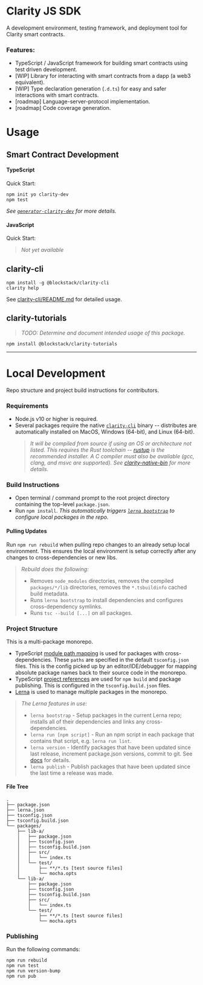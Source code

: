 # Clarity JS SDK

A development environment, testing framework, and deployment tool for Clarity smart contracts.

### Features:

- TypeScript / JavaScript framework for building smart contracts using test driven development.
- [WIP] Library for interacting with smart contracts from a dapp (a web3 equivalent).
- [WIP] Type declaration generation (`.d.ts`) for easy and safer interactions with smart contracts.
- [roadmap] Language-server-protocol implementation.
- [roadmap] Code coverage generation.


# Usage

## Smart Contract Development

#### TypeScript

Quick Start:
```
npm init yo clarity-dev
npm test
```

_See [`generator-clarity-dev`](packages/generator-clarity-dev/README.md) for more details._

#### JavaScript

Quick Start:

> _Not yet available_


## clarity-cli

```
npm install -g @blockstack/clarity-cli
clarity help
```

See [clarity-cli/README.md](packages/clarity-cli/README.md) for detailed usage. 

## clarity-tutorials

> _TODO: Determine and document intended usage of this package._

```
npm install @blockstack/clarity-tutorials
```

----

# Local Development

Repo structure and project build instructions for contributors. 

### Requirements
* Node.js v10 or higher is required. 
* Several packages require the native [`clarity-cli`](https://github.com/blockstack/blockstack-core/blob/develop/src/clarity_cli.rs) binary 
  -- distributes are automatically installed on MacOS, Windows (64-bit), and Linux (64-bit). 
  > _It will be compiled from source if using an OS or architecture not listed. 
  > This requires the Rust toolchain -- [rustup](https://rustup.rs/) is the recommended installer. 
  > A C compiler must also be available (gcc, clang, and msvc are supported). 
  > See [clarity-native-bin](packages/clarity-native-bin/README.md) for more details._

### Build Instructions

* Open terminal / command prompt to the root project directory containing the top-level `package.json`.
* Run `npm install`. _This automatically triggers [`lerna bootstrap`](https://github.com/lerna/lerna) to configure local packages in the repo._

#### Pulling Updates

Run `npm run rebuild` when pulling repo changes to an already setup local environment. This ensures the local environment is setup correctly after any changes to cross-dependencies or new libs. 
> _Rebuild does the following:_
> * Removes `node_modules` directories, removes the compiled `packages/*/lib` directories, removes the `*.tsbuildinfo` cached build metadata. 
> * Runs `lerna bootstrap` to install dependencies and configures cross-dependency symlinks. 
> * Runs `tsc --build [...]` on all packages. 


### Project Structure

This is a multi-package monorepo. 

* TypeScript [module path mapping](https://www.typescriptlang.org/docs/handbook/module-resolution.html#path-mapping) is used for packages with cross-dependencies. These `paths` are specified in the default `tsconfig.json` files. This is the config picked up by an editor/IDE/debugger for mapping absolute package names back to their source code in the monorepo. 
* TypeScript [project references](https://www.typescriptlang.org/docs/handbook/project-references.html) are used for `npm build` and package publishing. This is configured in the `tsconfig.build.json` files. 
* [Lerna](https://github.com/lerna/lerna) is used to manage multiple packages in the monorepo. 
> _The Lerna features in use:_
> * `lerna bootstrap` - Setup packages in the current Lerna repo; installs all of their dependencies and links any cross-dependencies.
> * `lerna run [npm script]` - Run an npm script in each package that contains that script, e.g. `lerna run lint`.
> * `lerna version` - Identify packages that have been updated since last release, increment package.json versions, commit to git. See [docs](https://github.com/lerna/lerna/tree/master/commands/version#readme) for details.
> * `lerna publish` - Publish packages that have been updated since the last time a release was made. 

#### File Tree

```
.
├── package.json
├── lerna.json
├── tsconfig.json
├── tsconfig.build.json
└── packages/
    ├── lib-a/
    │   ├── package.json
    │   ├── tsconfig.json
    │   ├── tsconfig.build.json
    │   ├── src/
    │   │   └── index.ts
    │   └── test/
    │       ├── **/*.ts [test source files]
    │       └── mocha.opts
    └── lib-a/
        ├── package.json
        ├── tsconfig.json
        ├── tsconfig.build.json
        ├── src/
        │   └── index.ts
        └── test/
            ├── **/*.ts [test source files]
            └── mocha.opts
```

### Publishing

Run the following commands:
```
npm run rebuild
npm run test
npm run version-bump
npm run pub
```
